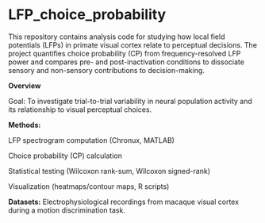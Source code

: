 # LFP_choice_probability

This repository contains analysis code for studying how local field potentials (LFPs) in primate visual cortex relate to perceptual decisions. The project quantifies choice probability (CP) from frequency-resolved LFP power and compares pre- and post-inactivation conditions to dissociate sensory and non-sensory contributions to decision-making.

**Overview**

Goal: To investigate trial-to-trial variability in neural population activity and its relationship to visual perceptual choices.

**Methods:**

LFP spectrogram computation (Chronux, MATLAB)

Choice probability (CP) calculation

Statistical testing (Wilcoxon rank-sum, Wilcoxon signed-rank)

Visualization (heatmaps/contour maps, R scripts)

**Datasets:** Electrophysiological recordings from macaque visual cortex during a motion discrimination task.
